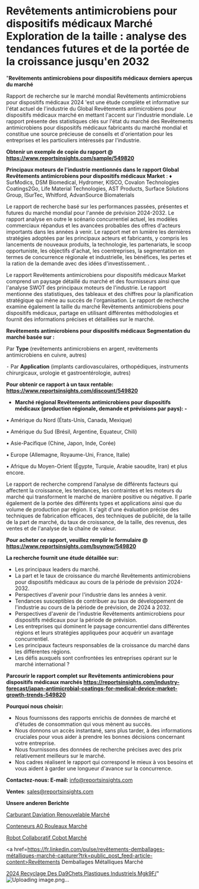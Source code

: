 # Revêtements antimicrobiens pour dispositifs médicaux Marché Exploration de la taille : analyse des tendances futures et de la portée de la croissance jusqu'en 2032

"<strong>Revêtements antimicrobiens pour dispositifs médicaux derniers aperçus du marché</strong>

Rapport de recherche sur le marché mondial Revêtements antimicrobiens pour dispositifs médicaux 2024 'est une étude complète et informative sur l'état actuel de l'industrie du Global Revêtements antimicrobiens pour dispositifs médicaux marché en mettant l'accent sur l'industrie mondiale. Le rapport présente des statistiques clés sur l'état du marché des Revêtements antimicrobiens pour dispositifs médicaux fabricants du marché mondial et constitue une source précieuse de conseils et d'orientation pour les entreprises et les particuliers intéressés par l'industrie.

<strong>Obtenir un exemple de copie du rapport @ <a href=https://www.reportsinsights.com/sample/549820>https://www.reportsinsights.com/sample/549820</a></strong>

<strong>Principaux moteurs de l'industrie mentionnés dans le rapport Global Revêtements antimicrobiens pour dispositifs médicaux Market</strong> :
♦ SurModics, DSM Biomedical, Hydromer, KISCO, Covalon Technologies Coatings2Go, Life Material Technologies, AST Products, Surface Solutions Group, ISurTec, Whitford, AdvanSource Biomaterials

Le rapport de recherche basé sur les performances passées, présentes et futures du marché mondial pour l'année de prévision 2024-2032. Le rapport analyse en outre le scénario concurrentiel actuel, les modèles commerciaux répandus et les avancées probables des offres d'acteurs importants dans les années à venir. Le rapport met en lumière les dernières stratégies adoptées par les principaux acteurs et fabricants, y compris les lancements de nouveaux produits, la technologie, les partenariats, le scoop opportuniste, les objectifs d'achat, les coentreprises, la segmentation en termes de concurrence régionale et industrielle, les bénéfices, les pertes et la ration de la demande avec des idées d'investissement. .

Le rapport Revêtements antimicrobiens pour dispositifs médicaux Market comprend un paysage détaillé du marché et des fournisseurs ainsi que l'analyse SWOT des principaux moteurs de l'industrie. Le rapport mentionne des statistiques, des tableaux et des chiffres pour la planification stratégique qui mène au succès de l'organisation. Le rapport de recherche examine également la taille du marché Revêtements antimicrobiens pour dispositifs médicaux, partage en utilisant différentes méthodologies et fournit des informations précises et détaillées sur le marché.

<strong>Revêtements antimicrobiens pour dispositifs médicaux Segmentation du marché basée sur :</strong>

Par <strong>Type</strong> (revêtements antimicrobiens en argent, revêtements antimicrobiens en cuivre, autres)


⁃ Par <strong>Application</strong> (implants cardiovasculaires, orthopédiques, instruments chirurgicaux, urologie et gastroentérologie, autres)

<strong>Pour obtenir ce rapport à un taux rentable: <a href=https://www.reportsinsights.com/discount/549820>https://www.reportsinsights.com/discount/549820</a></strong>
<ul>
  <li><strong>Marché régional Revêtements antimicrobiens pour dispositifs médicaux (production régionale, demande et prévisions par pays): -</strong></li>
</ul>
• Amérique du Nord (États-Unis, Canada, Mexique)

• Amérique du Sud (Brésil, Argentine, Equateur, Chili)

• Asie-Pacifique (Chine, Japon, Inde, Corée)

• Europe (Allemagne, Royaume-Uni, France, Italie)

• Afrique du Moyen-Orient (Égypte, Turquie, Arabie saoudite, Iran) et plus encore.

Le rapport de recherche comprend l’analyse de différents facteurs qui affectent la croissance, les tendances, les contraintes et les moteurs du marché qui transforment le marché de manière positive ou négative. Il parle également de la portée des différents types et applications ainsi que du volume de production par région. Il s'agit d'une évaluation précise des techniques de fabrication efficaces, des techniques de publicité, de la taille de la part de marché, du taux de croissance, de la taille, des revenus, des ventes et de l'analyse de la chaîne de valeur.

<strong>Pour acheter ce rapport, veuillez remplir le formulaire @   <a href=https://www.reportsinsights.com/buynow/549820>https://www.reportsinsights.com/buynow/549820</a></strong>

<strong>La recherche fournit une étude détaillée sur:</strong>
<ul>
  <li>Les principaux leaders du marché.</li>
  <li>La part et le taux de croissance du marché Revêtements antimicrobiens pour dispositifs médicaux au cours de la période de prévision 2024-2032.</li>
  <li>Perspectives d'avenir pour l'industrie dans les années à venir.</li>
  <li>Tendances susceptibles de contribuer au taux de développement de l'industrie au cours de la période de prévision, de 2024 à 2032.</li>
  <li>Perspectives d'avenir de l'industrie Revêtements antimicrobiens pour dispositifs médicaux pour la période de prévision.</li>
  <li>Les entreprises qui dominent le paysage concurrentiel dans différentes régions et leurs stratégies appliquées pour acquérir un avantage concurrentiel.</li>
  <li>Les principaux facteurs responsables de la croissance du marché dans les différentes régions.</li>
  <li>Les défis auxquels sont confrontées les entreprises opérant sur le marché international ?</li>
</ul>

<strong>Parcourir le rapport complet sur Revêtements antimicrobiens pour dispositifs médicaux marchés <a href=https://reportsinsights.com/industry-forecast/japan-antimicrobial-coatings-for-medical-device-market-growth-trends-549820>https://reportsinsights.com/industry-forecast/japan-antimicrobial-coatings-for-medical-device-market-growth-trends-549820</a></strong>

<strong>Pourquoi nous choisir:</strong>
<ul>
  <li>Nous fournissons des rapports enrichis de données de marché et d'études de consommation qui vous mènent au succès.</li>
  <li>Nous donnons un accès instantané, sans plus tarder, à des informations cruciales pour vous aider à prendre les bonnes décisions concernant votre entreprise.</li>
  <li>Nous fournissons des données de recherche précises avec des prix relativement meilleurs sur le marché.</li>
  <li>Nos cadres réalisent le rapport qui correspond le mieux à vos besoins et vous aident à garder une longueur d'avance sur la concurrence.</li>
</ul>
<strong>Contactez-nous:
</strong><strong>E-mail:</strong> <a href=mailto:info@reportsinsights.com>info@reportsinsights.com</a>

<strong>Ventes</strong>: <a href=mailto:sales@reportsinsights.com>sales@reportsinsights.com</a>

<strong>Unsere anderen Berichte</strong>

<a href=https://www.linkedin.com/pulse/carburant-daviation-renouvelable-march%C3%A9-taille-pwnmc/>Carburant Daviation Renouvelable Marché</a>

<a href=https://www.linkedin.com/pulse/conteneurs-%C3%A0-rouleaux-march%C3%A9-2024-part-croissance-e9zic/>Conteneurs A0 Rouleaux Marché</a>

<a href=https://www.linkedin.com/pulse/robot-collaboratif-cobot-marché-2024-possibilités-m3src/>Robot Collaboratif Cobot Marché</a>

<a href=https://fr.linkedin.com/pulse/revêtements-demballages-métalliques-marché-capturer?trk=public_post_feed-article-content>Revêtements Demballages Métalliques Marché</a>

<a href=https://www.linkedin.com/pulse/2024-recyclage-des-d%C3%A9chets-plastiques-industriels-mgk9f/>2024 Recyclage Des Da9Chets Plastiques Industriels Mgk9F/</a>"
![Uploading image.png…]()
